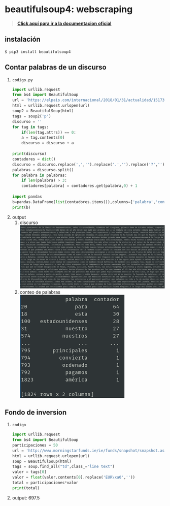 # beautifulsoup4: webscraping
> [**Click aquí para ir a la documentacion oficial**](https://pypi.org/project/beautifulsoup4 "dale click papu")

## instalación
```
$ pip3 install beautifulsoup4
```
## Contar palabras de un discurso
1. `codigo.py`
	```py
	import urllib.request
	from bs4 import BeautifulSoup
	url = 'https://elpais.com/internacional/2018/01/31/actualidad/1517387619_036241.html'
	html = urllib.request.urlopen(url)
	soup2 = BeautifulSoup(html)
	tags = soup2('p')
	discurso = ''
	for tag in tags:
	    if(len(tag.attrs)) == 0:
		a = tag.contents[0]
		discurso = discurso + a

	print(discurso)
	contadores = dict()
	discurso = discurso.replace(',','').replace('.','').replace('?','').lower()
	palabras = discurso.split()
	for palabra in palabras:
	    if len(palabra) > 3:
		contadores[palabra] = contadores.get(palabra,0) + 1

	import pandas
	b=pandas.DataFrame(list(contadores.items()),columns=['palabra','contador']).sort_values('contador',ascending=False)
	print(b)

	```
2. output  
	1. discurso   
		![](.img/discurso.png)
	2. conteo de palabras  
		![](.img/contador1.png)
## Fondo de inversion
1. `codigo`

	```py
	import urllib.request
	from bs4 import BeautifulSoup
	participaciones = 50
	url = 'http://www.morningstarfunds.ie/ie/funds/snapshot/snapshot.aspx?id=F00000PJME'
	html = urllib.request.urlopen(url)
	soup = BeautifulSoup(html)
	tags = soup.find_all("td",class_="line text")
	valor = tags[0]
	valor = float(valor.contents[0].replace('EUR\xa0',''))
	total = participaciones*valor
	print(total)
	```
2. output: 697.5
